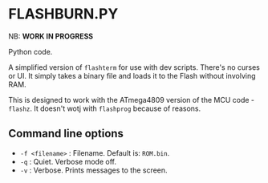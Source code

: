 # FLASHBURN.PY

NB: **WORK IN PROGRESS**

Python code.

A simplified version of `flashterm` for use with dev scripts. There's no curses or UI. It simply takes a binary file and loads it to the Flash without involving RAM.

This is designed to work with the ATmega4809 version of the MCU code - `flashz`. It doesn't wotj with `flashprog` because of reasons.

## Command line options

- `-f <filename>` : Filename. Default is: `ROM.bin`.
- `-q` : Quiet. Verbose mode off.
- `-v` : Verbose. Prints messages to the screen.

